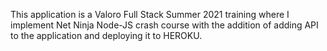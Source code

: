 This application is a Valoro Full Stack Summer 2021 training where I implement Net Ninja Node-JS crash course with the addition of adding API to the application and deploying it to HEROKU. 
